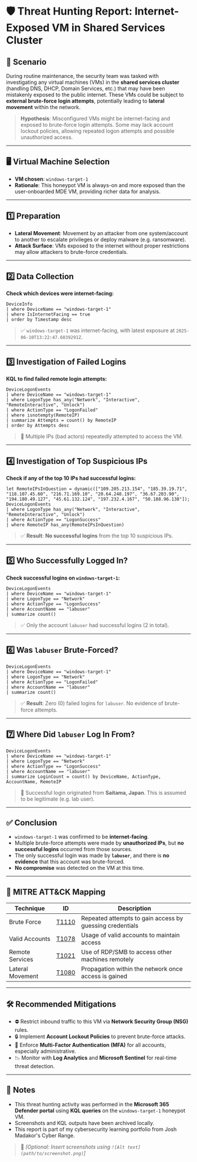 # 🛡️ Threat Hunting Report: Internet-Exposed VM in Shared Services Cluster

## 📌 Scenario

During routine maintenance, the security team was tasked with investigating any virtual machines (VMs) in the **shared services cluster** (handling DNS, DHCP, Domain Services, etc.) that may have been mistakenly exposed to the public internet. These VMs could be subject to **external brute-force login attempts**, potentially leading to **lateral movement** within the network.

> **Hypothesis**: Misconfigured VMs might be internet-facing and exposed to brute-force login attempts. Some may lack account lockout policies, allowing repeated logon attempts and possible unauthorized access.

---

## 🖥️ Virtual Machine Selection

- **VM chosen**: `windows-target-1`
- **Rationale**: This honeypot VM is always-on and more exposed than the user-onboarded MDE VM, providing richer data for analysis.

---

## 1️⃣ Preparation

- **Lateral Movement**: Movement by an attacker from one system/account to another to escalate privileges or deploy malware (e.g. ransomware).
- **Attack Surface**: VMs exposed to the internet without proper restrictions may allow attackers to brute-force credentials.

---

## 2️⃣ Data Collection

**Check which devices were internet-facing:**

```kql
DeviceInfo
| where DeviceName == "windows-target-1"
| where IsInternetFacing == true
| order by Timestamp desc
```

> ✅ `windows-target-1` was internet-facing, with latest exposure at `2025-06-10T13:22:47.6039291Z`.

---

## 3️⃣ Investigation of Failed Logins

**KQL to find failed remote login attempts:**

```kql
DeviceLogonEvents
| where DeviceName == "windows-target-1"
| where LogonType has_any("Network", "Interactive", "RemoteInteractive", "Unlock")
| where ActionType == "LogonFailed"
| where isnotempty(RemoteIP)
| summarize Attempts = count() by RemoteIP
| order by Attempts desc
```

> 🔎 Multiple IPs (bad actors) repeatedly attempted to access the VM.

---

## 4️⃣ Investigation of Top Suspicious IPs

**Check if any of the top 10 IPs had successful logins:**

```kql
let RemoteIPsInQuestion = dynamic(["109.205.213.154", "185.39.19.71", "118.107.45.60", "216.71.169.10", "20.64.248.197", "36.67.203.90", "194.180.49.127", "45.61.132.124", "197.232.4.167", "50.188.96.138"]);
DeviceLogonEvents
| where LogonType has_any("Network", "Interactive", "RemoteInteractive", "Unlock")
| where ActionType == "LogonSuccess"
| where RemoteIP has_any(RemoteIPsInQuestion)
```

> ✅ **Result**: **No successful logins** from the top 10 suspicious IPs.

---

## 5️⃣ Who Successfully Logged In?

**Check successful logins on `windows-target-1`:**

```kql
DeviceLogonEvents
| where DeviceName == "windows-target-1"
| where LogonType == "Network"
| where ActionType == "LogonSuccess"
| where AccountName == "labuser"
| summarize count()
```

> ✅ Only the account `labuser` had successful logins (2 in total).

---

## 6️⃣ Was `labuser` Brute-Forced?

```kql
DeviceLogonEvents
| where DeviceName == "windows-target-1"
| where LogonType == "Network"
| where ActionType == "LogonFailed"
| where AccountName == "labuser"
| summarize count()
```

> ✅ **Result**: Zero (0) failed logins for `labuser`. No evidence of brute-force attempts.

---

## 7️⃣ Where Did `labuser` Log In From?

```kql
DeviceLogonEvents
| where DeviceName == "windows-target-1"
| where LogonType == "Network"
| where ActionType == "LogonSuccess"
| where AccountName == "labuser"
| summarize LoginCount = count() by DeviceName, ActionType, AccountName, RemoteIP
```

> 📍 Successful login originated from **Saitama, Japan**. This is assumed to be legitimate (e.g. lab user).

---

## ✅ Conclusion

- `windows-target-1` was confirmed to be **internet-facing**.
- Multiple brute-force attempts were made by **unauthorized IPs**, but **no successful logins** occurred from those sources.
- The only successful login was made by **`labuser`**, and there is **no evidence** that this account was brute-forced.
- **No compromise** was detected on the VM at this time.

---

## 🔐 MITRE ATT&CK Mapping

| Technique        | ID      | Description                                                |
|------------------|---------|------------------------------------------------------------|
| Brute Force      | [T1110](https://attack.mitre.org/techniques/T1110/) | Repeated attempts to gain access by guessing credentials |
| Valid Accounts   | [T1078](https://attack.mitre.org/techniques/T1078/) | Usage of valid accounts to maintain access               |
| Remote Services  | [T1021](https://attack.mitre.org/techniques/T1021/) | Use of RDP/SMB to access other machines remotely         |
| Lateral Movement | [T1080](https://attack.mitre.org/techniques/T1080/) | Propagation within the network once access is gained     |

---

## 🛠️ Recommended Mitigations

- ⛔ Restrict inbound traffic to this VM via **Network Security Group (NSG)** rules.
- 🔒 Implement **Account Lockout Policies** to prevent brute-force attacks.
- 🔐 Enforce **Multi-Factor Authentication (MFA)** for all accounts, especially administrative.
- 📉 Monitor with **Log Analytics** and **Microsoft Sentinel** for real-time threat detection.

---

## 📁 Notes

- This threat hunting activity was performed in the **Microsoft 365 Defender portal** using **KQL queries** on the `windows-target-1` honeypot VM.
- Screenshots and KQL outputs have been archived locally.
- This report is part of my cybersecurity learning portfolio from Josh Madakor's Cyber Range.

> 📸 *[Optional: Insert screenshots using `![Alt text](path/to/screenshot.png)`]*

